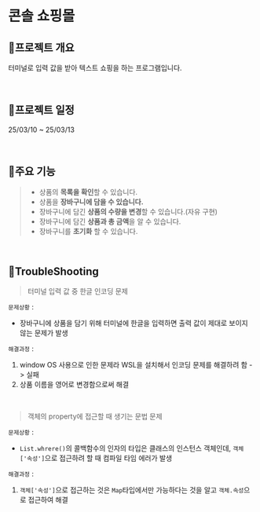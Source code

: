 # 콘솔 쇼핑몰

## 📣프로젝트 개요
터미널로 입력 값을 받아 텍스트 쇼핑을 하는 프로그램입니다.

<br/>

## 📆프로젝트 일정
25/03/10 ~ 25/03/13

<br/>

## 📑주요 기능
> * 상품의 **목록을 확인**할 수 있습니다.
> * 상품을 **장바구니에 담을 수 있습니다.**
> * 장바구니에 담긴 **상품의 수량을 변경**할 수 있습니다.(자유 구현)
> * 장바구니에 담긴 **상품과 총 금액**을 알 수 있습니다.
> * 장바구니를 **초기화** 할 수 있습니다.

<br/>

## 🚨TroubleShooting
> 터미널 입력 값 중 한글 인코딩 문제
> 
`문제상황` :  
- 장바구니에 상품을 담기 위해 터미널에 한글을 입력하면 출력 값이 제대로 보이지 않는 문제가 발생

`해결과정` : 
1. window OS 사용으로 인한 문제라 WSL을 설치해서 인코딩 문제를 해결하려 함 -> 실패
2. 상품 이름을 영어로 변경함으로써 해결

<br/>

> 객체의 property에 접근할 때 생기는 문법 문제
> 
`문제상황` : 
- `List.whrere()`의 콜백함수의 인자의 타입은 클래스의 인스턴스 객체인데, `객체['속성']`으로 접근하려 할 때 컴파일 타임 에러가 발생

`해결과정` : 
1. `객체['속성']`으로 접근하는 것은 `Map`타입에서만 가능하다는 것을 알고 `객체.속성`으로 접근하여 해결